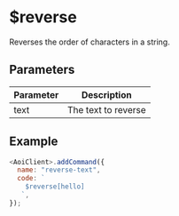 # $reverse

Reverses the order of characters in a string.

## Parameters

| Parameter | Description             |
| --------- | ----------------------- |
| text      | The text to reverse     |

## Example

```js
<AoiClient>.addCommand({
  name: "reverse-text",
  code: `
    $reverse[hello]
   `,
});
```